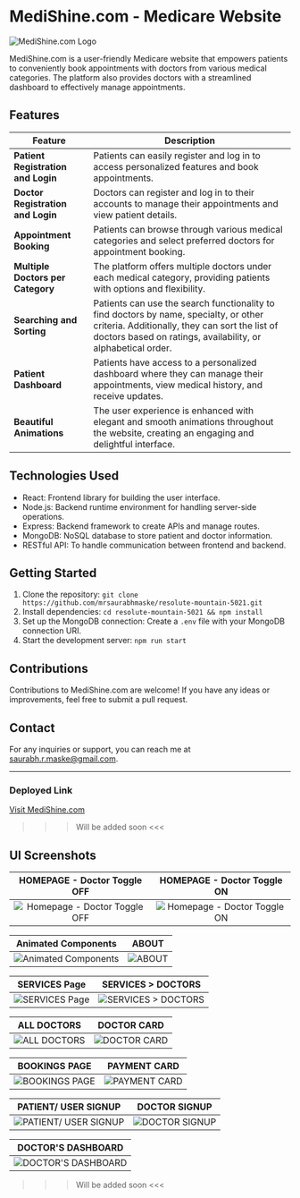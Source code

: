 # MediShine.com - Medicare Website

![MediShine.com Logo](https://example.com/medishine_logo.png)

MediShine.com is a user-friendly Medicare website that empowers patients to conveniently book appointments with doctors from various medical categories. The platform also provides doctors with a streamlined dashboard to effectively manage appointments.

## Features

| Feature                           | Description                                                                                      |
|-----------------------------------|--------------------------------------------------------------------------------------------------|
| **Patient Registration and Login**| Patients can easily register and log in to access personalized features and book appointments. |
| **Doctor Registration and Login** | Doctors can register and log in to their accounts to manage their appointments and view patient details. |
| **Appointment Booking**           | Patients can browse through various medical categories and select preferred doctors for appointment booking. |
| **Multiple Doctors per Category** | The platform offers multiple doctors under each medical category, providing patients with options and flexibility. |
| **Searching and Sorting**         | Patients can use the search functionality to find doctors by name, specialty, or other criteria. Additionally, they can sort the list of doctors based on ratings, availability, or alphabetical order. |
| **Patient Dashboard**             | Patients have access to a personalized dashboard where they can manage their appointments, view medical history, and receive updates. |
| **Beautiful Animations**          | The user experience is enhanced with elegant and smooth animations throughout the website, creating an engaging and delightful interface. |

## Technologies Used

- React: Frontend library for building the user interface.
- Node.js: Backend runtime environment for handling server-side operations.
- Express: Backend framework to create APIs and manage routes.
- MongoDB: NoSQL database to store patient and doctor information.
- RESTful API: To handle communication between frontend and backend.

## Getting Started

1. Clone the repository: `git clone https://github.com/mrsaurabhmaske/resolute-mountain-5021.git`
2. Install dependencies: `cd resolute-mountain-5021 && npm install`
3. Set up the MongoDB connection: Create a `.env` file with your MongoDB connection URI.
4. Start the development server: `npm run start`

## Contributions

Contributions to MediShine.com are welcome! If you have any ideas or improvements, feel free to submit a pull request.

## Contact

For any inquiries or support, you can reach me at [saurabh.r.maske@gmail.com](mailto:saurabh.r.maske@gmail.com).

---

### Deployed Link

[Visit MediShine.com](https://www.medishine.com)
>>> Will be added soon <<<

## UI Screenshots

|  HOMEPAGE - Doctor Toggle OFF |  HOMEPAGE - Doctor Toggle ON |
|:-----------------------------:|:---------------------------:|
| ![Homepage - Doctor Toggle OFF](https://example.com/medishine/homepage_doctor_toggle_off.png) | ![Homepage - Doctor Toggle ON](https://example.com/medishine/homepage_doctor_toggle_on.png) |

| Animated Components | ABOUT |
|:-------------------:|:-----:|
| ![Animated Components](https://example.com/medishine/animated_components.gif) | ![ABOUT](https://example.com/medishine/about.png) |

| SERVICES Page | SERVICES > DOCTORS |
|:-------------:|:------------------:|
| ![SERVICES Page](https://example.com/medishine/services.png) | ![SERVICES > DOCTORS](https://example.com/medishine/services_doctors.png) |

| ALL DOCTORS | DOCTOR CARD |
|:-----------:|:-----------:|
| ![ALL DOCTORS](https://example.com/medishine/all_doctors.png) | ![DOCTOR CARD](https://example.com/medishine/doctor_card.png) |

| BOOKINGS PAGE | PAYMENT CARD |
|:-------------:|:------------:|
| ![BOOKINGS PAGE](https://example.com/medishine/bookings_page.png) | ![PAYMENT CARD](https://example.com/medishine/payment_card.png) |

| PATIENT/ USER SIGNUP | DOCTOR SIGNUP |
|:-------------------:|:-------------:|
| ![PATIENT/ USER SIGNUP](https://example.com/medishine/patient_signup.png) | ![DOCTOR SIGNUP](https://example.com/medishine/doctor_signup.png) |

| DOCTOR'S DASHBOARD |
|:------------------:|
| ![DOCTOR'S DASHBOARD](https://example.com/medishine/doctor_dashboard.png) |

>>> Will be added soon <<<
